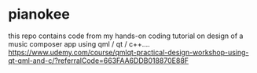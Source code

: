 # pianokee
this repo contains code from my hands-on coding tutorial on design of a music composer app using qml / qt / c++.... https://www.udemy.com/course/qmlqt-practical-design-workshop-using-qt-qml-and-c/?referralCode=663FAA6DDB018870E88F
